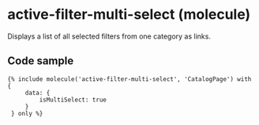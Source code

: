 # active-filter-multi-select (molecule)

Displays a list of all selected filters from one category as links.

## Code sample

```
{% include molecule('active-filter-multi-select', 'CatalogPage') with {
     data: {
         isMultiSelect: true
     }
 } only %}
```
